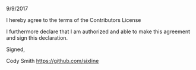 9/9/2017

I hereby agree to the terms of the Contributors License

I furthermore declare that I am authorized and able to make this
agreement and sign this declaration.

Signed,

Cody Smith
https://github.com/sixline
